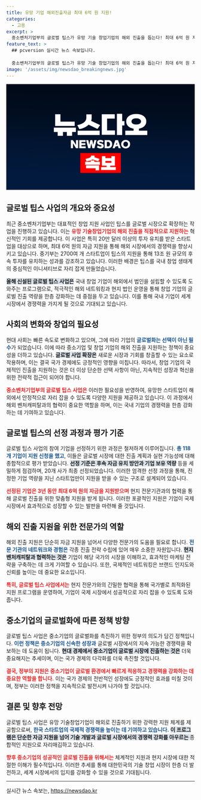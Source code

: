 ```yaml
---
title: 유망 기업 해외진출자금 최대 6억 원 지원!
categories:
  - 고용
excerpt: >
  중소벤처기업부의 글로벌 팁스가 유망 기술 창업기업의 해외 진출을 돕는다! 최대 6억 원 지원 및 전문기관의 맞춤형 서비스로 변화하는 글로벌 시장에 도전할 기회를 잡아보세요!
feature_text: >
  ## pcversion 실시간 뉴스 속보입니다.

  중소벤처기업부의 글로벌 팁스가 유망 기술 창업기업의 해외 진출을 돕는다! 최대 6억 원 지원 및 전문기관의 맞춤형 서비스로 변화하는 글로벌 시장에 도전할 기회를 잡아보세요!
image: '/assets/img/newsdao_breakingnews.jpg'
---
```


<p><img src="/assets/img/newsdao_breakingnews.jpg" alt="pcversion 속보" /></p>

<h2 data-ke-size="size26">글로벌 팁스 사업의 개요와 중요성</h2>

<p data-ke-size="size16">최근 중소벤처기업부는 대표적인 창업 지원 사업인 팁스를 글로벌 시장으로 확장하는 작업을 진행하고 있습니다. 이는 <b><span style="color: #ee2323;">유망 기술창업기업의 해외 진출을 직접적으로 지원하는</span></b>  혁신적인 기회를 제공합니다. 이 사업은 특히 20만 달러 이상의 투자 유치를 받은 스타트업을 대상으로 하며, 최대 6억 원의 자금 지원을 통해 해외 시장에서의 경쟁력을 향상시키고 있습니다. 중기부는 2700여 개 스타트업이 팁스의 지원을 통해 13조 원 규모의 후속 투자를 유치하는 성과를 강조하고 있습니다. 이러한 배경은 팁스를 국내 창업 생태계의 중심적인 이니셔티브로 자리 잡게 만들었습니다.</p>

<p data-ke-size="size16"><b><span style="background-color: #21538527;">올해 신설된 글로벌 팁스 사업은</span></b> 국내 창업 기업이 해외에서 법인을 설립할 수 있도록 도와주는 프로그램으로, 적극적인 해외 네트워킹과 현지 법인 운영을 통해 창업 기업의 글로벌 진출 역량을 한층 강화하는 데 중점을 두고 있습니다. 이를 통해 국내 기업이 세계 시장에서 경쟁력을 가지게 될 것으로 기대되고 있습니다.</p>

<h2 data-ke-size="size26">사회의 변화와 창업의 필요성</h2>

<p data-ke-size="size16">현대 사회는 빠른 속도로 변화하고 있으며, 그에 따라 기업의 <b><span style="color: #1a5490;">글로벌화는 선택이 아닌 필수</span></b>가 되었습니다. 이에 따라 중소기업 및 창업 기업의 해외 진출을 지원하는 정책이 중요성을 더하고 있습니다. <b><span style="background-color: #21538527;">글로벌 사업 확장은</span></b> 새로운 시장과 기회를 창출할 수 있는 요소로 작용하며, 이는 결국 국가 경제에도 긍정적인 영향을 미칩니다. 따라서, 창업 기업의 국제적인 진출을 지원하는 것은 더 이상 단순한 선택 사항이 아닌, 지속적인 성장과 혁신을 위한 전략적 접근이 되어야 합니다.</p>

<p data-ke-size="size16"><b><span style="color: #ee2323;">중소벤처기업부의 글로벌 팁스 사업은</span></b> 이러한 필요성을 반영하여, 유망한 스타트업이 해외에서 안정적으로 자리 잡을 수 있도록 다양한 지원을 제공하고 있습니다. 이 과정에서 해외 벤처캐피탈과의 협력이 중요한 역할을 하며, 이는 국내 기업의 경쟁력을 한층 강화하는 데 기여하고 있습니다.</p>

<h2 data-ke-size="size26">글로벌 팁스의 선정 과정과 평가 기준</h2>

<p data-ke-size="size16">글로벌 팁스 사업의 참여 기업을 선정하기 위한 과정은 철저하게 이루어집니다. <b><span style="color: #1a5490;">총 118개 기업이 지원 신청을 했고</span></b>, 이들은 글로벌 시장에 대한 진출 계획과 실현 가능성에 대해 종합적으로 평가 받았습니다. <b><span style="background-color: #21538527;">선정 기준은 후속 자금 유치 방안과 기업 보유 역량</span></b> 등을 세밀하게 점검하며, 20개 사가 최종 선정되었습니다. 이러한 엄격한 선정 과정을 통해, 진정한 기업 역량을 지닌 스타트업만이 지원을 받을 수 있는 구조로 설계되어 있습니다.</p>

<p data-ke-size="size16"><b><span style="color: #ee2323;">선정된 기업은 3년 동안 최대 6억 원의 자금을 지원받으며</span></b> 현지 전문기관과의 협력을 통해 글로벌 진출을 위한 맞춤형 지원을 받게 됩니다. 이러한 포괄적인 지원은 기업이 국제 시장에서 효과적으로 성장할 수 있는 발판을 마련해 줄 것입니다.</p>

<h2 data-ke-size="size26">해외 진출 지원을 위한 전문가의 역할</h2>

<p data-ke-size="size16">해외 진출 지원은 단순히 자금 지원을 넘어서 다양한 전문가의 도움을 필요로 합니다. <b><span style="color: #1a5490;">전문 기관의 네트워크와 경험은</span></b> 각종 진출 전략 수립에 있어 매우 소중한 자원입니다. <b><span style="background-color: #21538527;">현지 벤처캐피탈과 협력하는 것은</span></b> 기업이 해당 국가의 시장을 이해하고, 효과적인 마케팅 전략을 구축하는 데 크게 기여할 수 있습니다. 또한, 국제적인 네트워킹은 브랜드 인지도와 신뢰를 높이는 데 중요한 요소입니다.</p>

<p data-ke-size="size16"><b><span style="color: #ee2323;">특히, 글로벌 팁스 사업에서는</span></b> 현지 전문가와의 긴밀한 협력을 통해 국가별로 최적화된 지원 프로그램을 운영하여, 기업이 국제 시장에서 성공적으로 자리 잡을 수 있도록 도와줍니다.</p>

<h2 data-ke-size="size26">중소기업의 글로벌화에 따른 정책 방향</h2>

<p data-ke-size="size16">글로벌 팁스 사업은 중소기업의 글로벌화를 촉진하기 위한 정부의 의도가 담긴 정책입니다. <b><span style="color: #1a5490;">이런 정책은 중소기업의 신속한 성장과</span></b>  글로벌 시장에서의 지속 가능한 경쟁력을 확보하는 데 도움이 됩니다. <b><span style="background-color: #21538527;">현대 경제에서 중소기업이 글로벌 시장에 진출하는 것은</span></b> 더욱 중요해지는 추세이며, 이는 국가 경제의 다각화를 더욱 촉진할 것입니다.</p>

<p data-ke-size="size16"><b><span style="color: #ee2323;">결국, 정부의 지원은 중소기업이 글로벌 환경에서 빠르게 적응하고 경쟁력을 강화하는 데 중요한 역할을 합니다.</span></b> 이는 국가 경제의 전반적인 성장에도 긍정적인 효과를 미칠 것이며, 정부는 이러한 정책을 지속적으로 발전시켜 나가야 할 것입니다.</p>

<h2 data-ke-size="size26">결론 및 향후 전망</h2>

<p data-ke-size="size16">글로벌 팁스 사업은 유망 기술창업기업이 해외로 진출하기 위한 강력한 지원 체계를 제공함으로써, <b><span style="color: #1a5490;">한국 스타트업의 국제적 경쟁력을 높이는 데 기여하고 있습니다.</span></b> <b><span style="background-color: #21538527;">이 프로그램은 단순한 자금 지원을 넘어 기술 개발과 글로벌 시장에서의 경쟁력 강화를 아우르는 </span></b> 종합적인 지원으로 자리매김하고 있습니다.</p>

<p data-ke-size="size16"><b><span style="color: #ee2323;">향후 중소기업의 성공적인 글로벌 진출을 위해서는</span></b> 체계적인 지원과 현지 시장에 대한 적절한 이해가 필수적입니다. 이러한 추세를 통해 대한민국의 기술 창업 시장이 한층 더 발전하고, 세계 시장에서의 입지를 강화할 수 있을 것으로 기대됩니다.</p> 

<hr>

<p data-ke-size="size16"></p>
실시간 뉴스 속보는, <a href="https://newsdao.kr" rel="dofollow">https://newsdao.kr</a>


